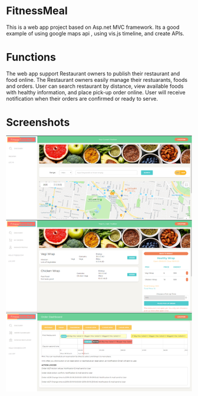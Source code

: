 # FitnessMeal

This is a web app project based on Asp.net MVC framework. Its a good example of using google maps api , using vis.js timeline, and create APIs. 

# Functions

The web app support Restaurant owners to publish their restaurant and food online.
The Restaurant owners easily manage their restuarants, foods and orders.
User can search restaurant by distance, view available foods with healthy information, and place pick-up order online.
User will receive notification when their orders are confirmed or ready to serve.

# Screenshots
![screen](https://github.com/nobodyczcz/FitnessMeal/blob/master/FitnessMeal/screenshots/2019-03-19%20005905.png)
![screen](https://github.com/nobodyczcz/FitnessMeal/blob/master/FitnessMeal/screenshots/2019-03-19%20010102.png)
![screen](https://github.com/nobodyczcz/FitnessMeal/blob/master/FitnessMeal/screenshots/2019-03-19%20010506.png?raw=true)
